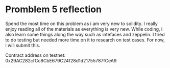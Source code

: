 # Promblem 5 reflection

Spend the most time on this problem as i am very new to solidity. I really enjoy reading all of the materials as everything is very new. While coding, i also learn some things along the way such as intefaces and zeppelin. I tried to do testing but needed more time on it to research on test cases. For now, i will submit this.

Contract address on testnet: 0x29AC282cfCc8CbE679C24f28d1d21755787fCeA9 

